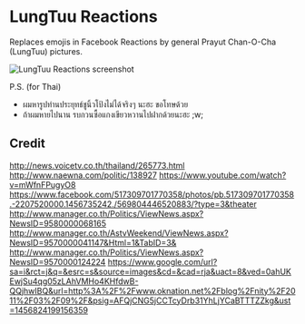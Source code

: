 # LungTuu Reactions
Replaces emojis in Facebook Reactions by general Prayut Chan-O-Cha (LungTuu) pictures.

![LungTuu Reactions screenshot](https://i.imgur.com/LvM51q2.png)

P.S. (for Thai)
- ผมหารูปท่านประยุทธ์ชูนิ้วโป้งไม่ได้จริงๆ นะฮะ ขอโทษด้วย
- ถ้าผมหายไปนาน รบกวนซื้อแกงเขียวหวานไปฝากด้วยนะฮะ ;w;
 

## Credit
http://news.voicetv.co.th/thailand/265773.html
http://www.naewna.com/politic/138927
https://www.youtube.com/watch?v=mWfnFPugyO8
https://www.facebook.com/517309701770358/photos/pb.517309701770358.-2207520000.1456735242./569804446520883/?type=3&theater
http://www.manager.co.th/Politics/ViewNews.aspx?NewsID=9580000068165
http://www.manager.co.th/AstvWeekend/ViewNews.aspx?NewsID=9570000041147&Html=1&TabID=3&
http://www.manager.co.th/Politics/ViewNews.aspx?NewsID=9570000124224
https://www.google.com/url?sa=i&rct=j&q=&esrc=s&source=images&cd=&cad=rja&uact=8&ved=0ahUKEwjSu4qg05zLAhVMHo4KHfdwB-QQjhwIBQ&url=http%3A%2F%2Fwww.oknation.net%2Fblog%2Fnity%2F2011%2F03%2F09%2F&psig=AFQjCNG5jCCTcyDrb31YhLjYCaBTTTZZkg&ust=1456824199156359
